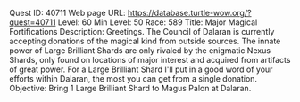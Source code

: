 Quest ID: 40711
Web page URL: https://database.turtle-wow.org/?quest=40711
Level: 60
Min Level: 50
Race: 589
Title: Major Magical Fortifications
Description: Greetings. The Council of Dalaran is currently accepting donations of the magical kind from outside sources. The innate power of Large Brilliant Shards are only rivaled by the enigmatic Nexus Shards, only found on locations of major interest and acquired from artifacts of great power. For a Large Brilliant Shard I'll put in a good word of your efforts within Dalaran, the most you can get from a single donation.
Objective: Bring 1 Large Brilliant Shard to Magus Palon at Dalaran.
